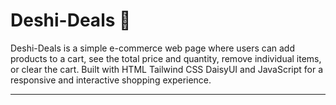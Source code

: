 # Deshi-Deals 🛒

Deshi-Deals is a simple e-commerce web page where users can add products to a cart, see the total price and quantity, remove individual items, or clear the cart.
Built with HTML
Tailwind CSS
DaisyUI and
JavaScript
for a responsive and interactive shopping experience.

---
